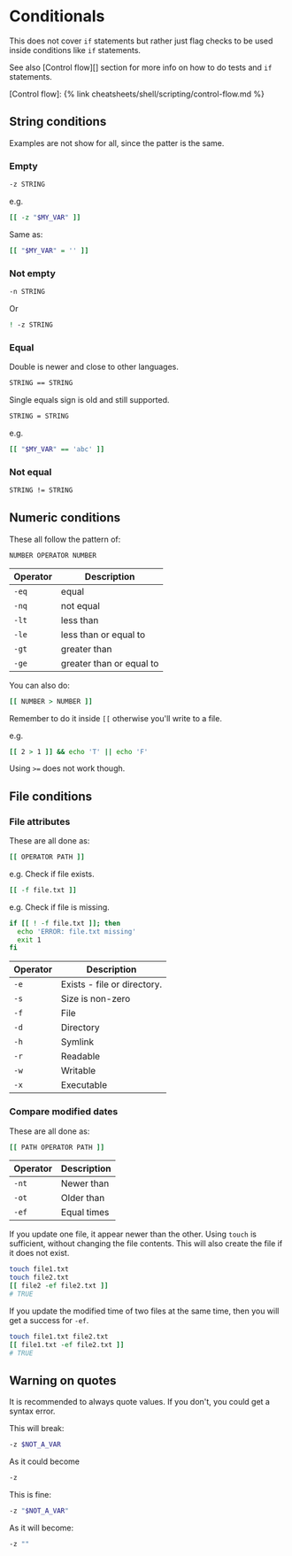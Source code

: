 # Conditionals

This does not cover `if` statements but rather just flag checks to be used inside conditions like `if` statements.

See also [Control flow][] section for more info on how to do tests and `if` statements.

[Control flow]: {% link cheatsheets/shell/scripting/control-flow.md %}



## String conditions

Examples are not show for all, since the patter is the same.

### Empty

```sh
-z STRING
```

e.g.

```sh
[[ -z "$MY_VAR" ]]
```

Same as:

```sh
[[ "$MY_VAR" = '' ]]
```

### Not empty

```sh
-n STRING
```

Or

```sh
! -z STRING
```

### Equal

Double is newer and close to other languages.

```sh
STRING == STRING
```

Single equals sign is old and still supported.

```sh
STRING = STRING
```

e.g.

```sh
[[ "$MY_VAR" == 'abc' ]]
```

### Not equal

```sh
STRING != STRING
```


## Numeric conditions

These all follow the pattern of:

```
NUMBER OPERATOR NUMBER
```

Operator | Description
--- | ---
`-eq` | equal
`-nq` | not equal
`-lt` | less than
`-le` | less than or equal to
`-gt` | greater than
`-ge` | greater than or equal to

You can also do:

```sh
[[ NUMBER > NUMBER ]]
```

Remember to do it inside `[[` otherwise you'll write to a file.

e.g.

```sh
[[ 2 > 1 ]] && echo 'T' || echo 'F'
```

Using `>=` does not work though.


## File conditions

### File attributes

These are all done as:

```sh
[[ OPERATOR PATH ]]
```

e.g. Check if file exists.

```sh
[[ -f file.txt ]]
```

e.g. Check if file is missing.

```sh
if [[ ! -f file.txt ]]; then
  echo 'ERROR: file.txt missing'
  exit 1
fi
```

Operator | Description
---  | ---
`-e` | Exists - file or directory.
`-s` | Size is non-zero
`-f` | File
`-d ` | Directory
`-h ` | Symlink
`-r` | Readable
`-w` | Writable
`-x` | Executable

### Compare modified dates

These are all done as:

```sh
[[ PATH OPERATOR PATH ]]
```

Operator | Description
--- | ---
`-nt` | Newer than
`-ot` | Older than
`-ef` | Equal times

If you update one file, it appear newer than the other. Using `touch` is sufficient, without changing the file contents. This will also create the file if it does not exist.

```sh
touch file1.txt
touch file2.txt
[[ file2 -ef file2.txt ]]
# TRUE
```

If you update the modified time of two files at the same time, then you will get a success for `-ef`.

```sh
touch file1.txt file2.txt
[[ file1.txt -ef file2.txt ]]
# TRUE
```


## Warning on quotes

It is recommended to always quote values. If you don't, you could get a syntax error.

This will break:

```sh
-z $NOT_A_VAR
```

As it could become

```sh
-z
```

This is fine:

```sh
-z "$NOT_A_VAR"
```

As it will become:

```sh
-z ""
```

